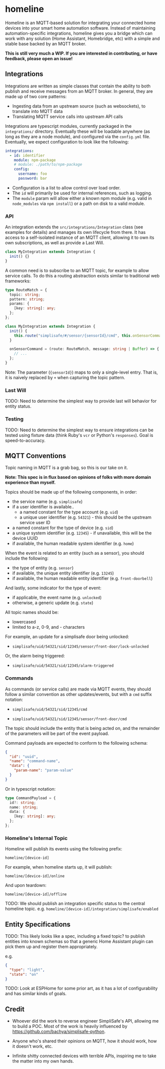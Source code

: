 # homeline

Homeline is an MQTT-based solution for integrating your connected home devices into your smart home automation software. Instead of maintaining automation-specific integrations, homeline gives you a bridge which can work with any solution (Home Assistant, Homebridge, etc) with a simple and stable base backed by an MQTT broker.

**This is still very much a WIP. If you are interested in contributing, or have feedback, please open an issue!**

## Integrations

Integrations are written as simple classes that contain the ability to both publish and receive messages from an MQTT broker. In general, they are made up of two core patterns:

- Ingesting data from an upstream source (such as websockets), to translate into MQTT data
- Translating MQTT service calls into upstream API calls

Integrations are typescript modules, currently packaged in the `integrations/` directory. Eventually these will be loadable anywhere (as long as they are a node module), and configured via the `config.yml` file. Eventually, we expect configuration to look like the following:

```yaml
integrations:
  - id: identifier
    module: npm-package
    # module: ./path/to/npm-package
    config:
      username: foo
      password: bar
```

- Configuration is a list to allow control over load order.
- The `id` will primarily be used for internal references, such as logging.
- The `module` param will allow either a known npm module (e.g. valid in `node_modules` via `npm install`) or a path on disk to a valid module.

### API

An integration extends the `src/integrations/Integration` class (see examples for details) and manages its own lifecycle from there. It has access to a self-isolated instance of an MQTT client, allowing it to own its own subscriptions, as well as provide a Last Will.

```typescript
class MyIntegration extends Integration {
  init() {}
}
```

A common need is to subscribe to an MQTT topic, for example to allow service calls. To do this a routing abstraction exists similar to traditional web frameworks:

```typescript
type RouteMatch = {
  topic: string;
  pattern: string;
  params: {
    [key: string]: any;
  };
};

class MyIntegration extends Integration {
  init() {
    this.route("simplisafe/#/sensor/{sensorId}/cmd", this.onSensorCommand);
  }

  onSensorCommand = (route: RouteMatch, message: string | Buffer) => {
    // ...
  };
}
```

Note: The parameter (`{sensorId}`) maps to only a single-level entry. That is, it is naively replaced by `+` when capturing the topic pattern.

### Last Will

TODO: Need to determine the simplest way to provide last will behavior for entity status.

### Testing

TODO: Need to determine the simplest way to ensure integrations can be tested using fixture data (think Ruby's `vcr` or Python's `responses`). Goal is speed-to-accuracy.

## MQTT Conventions

Topic naming in MQTT is a grab bag, so this is our take on it.

**Note: This spec is in flux based on opinions of folks with more domain experience than myself.**

Topics should be made up of the following components, in order:

- the service name (e.g. `simplisafe`)
- if a user identifier is available..
  - a named constant for the type account (e.g. `uid`)
  - a unique user identifier (e.g. `54321`) - this should be the upstream service user ID
- a named constant for the type of device (e.g. `sid`)
- a unique system identifier (e.g. `12345`) - if unavailable, this will be the device UUID
- if available, the human readable system identifier (e.g. `home`)

When the event is related to an entity (such as a sensor), you should include the following:

- the type of entity (e.g. `sensor`)
- if available, the unique entity identifier (e.g. `13245`)
- if available, the human readable entity identifier (e.g. `front-doorbell`)

And lastly, some indicator for the type of event:

- if applicable, the event name (e.g. `unlocked`)
- otherwise, a generic update (e.g. `state`)

All topic names should be:

- lowercased
- limited to a-z, 0-9, and - characters

For example, an update for a simplisafe door being unlocked:

- `simplisafe/uid/54321/sid/12345/sensor/front-door/lock-unlocked`

Or, the alarm being triggered:

- `simplisafe/uid/54321/sid/12345/alarm-triggered`

### Commands

As commands (or service calls) are made via MQTT events, they should follow a similar convention as other updates/events, but with a `cmd` suffix notation:

- `simplisafe/uid/54321/sid/12345/cmd`

- `simplisafe/uid/54321/sid/12345/sensor/front-door/cmd`

The topic should include the entity that is being acted on, and the remainder of the parameters will be part of the event payload.

Command payloads are expected to conform to the following schema:

```json
{
  "id": "uuid",
  "name": "command-name",
  "data": {
    "param-name": "param-value"
  }
}
```

Or in typescript notation:

```typescript
type CommandPayload = {
  id?: string;
  name: string;
  data: {
    [key: string]: any;
  };
};
```

### Homeline's Internal Topic

Homeline will publish its events using the following prefix:

`homeline/[device-id]`

For example, when homeline starts up, it will publish:

`homeline/[device-id]/online`

And upon teardown:

`homeline/[device-id]/offline`

TODO: We should publish an integration specific status to the central homeline topic. e.g. `homeline/[device-id]/integration/simplisafe/enabled`

## Entity Specifications

TODO: This likely looks like a spec, including a fixed topic? to publish entities into known schemas so that a generic Home Assistant plugin can pick them up and register them appropriately.

e.g.

```json
{
  "type": "light",
  "state": "on"
}
```

TODO: Look at ESPHome for some prior art, as it has a lot of configurability and has similar kinds of goals.

## Credit

- Whoever did the work to reverse engineer SimpliSafe's API, allowing me to build a POC. Most of the work is heavily influenced by https://github.com/bachya/simplisafe-python.

- Anyone who's shared their opinions on MQTT, how it should work, how it doesn't work, etc.

- Infinite shitty connected devices with terrible APIs, inspiring me to take the matter into my own hands.
